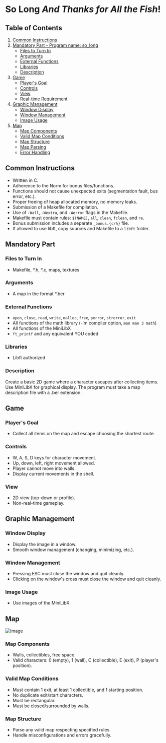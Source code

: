 
# **So Long** _And Thanks for All the Fish_!

## Table of Contents
1. [Common Instructions](#common-instructions)
2. [Mandatory Part - Program name: so_long](#mandatory-part)
   - [Files to Turn In](#files-to-turn-in)
   - [Arguments](#arguments)
   - [External Functions](#external-functions)
   - [Libraries](#libraries)
   - [Description](#description)
3. [Game](#game)
   - [Player's Goal](#players-goal)
   - [Controls](#controls)
   - [View](#view)
   - [Real-time Requirement](#real-time-requirement)
4. [Graphic Management](#graphic-management)
   - [Window Display](#window-display)
   - [Window Management](#window-management)
   - [Image Usage](#image-usage)
5. [Map](#map)
   - [Map Components](#map-components)
   - [Valid Map Conditions](#valid-map-conditions)
   - [Map Structure](#map-structure)
   - [Map Parsing](#map-parsing)
   - [Error Handling](#error-handling)

## Common Instructions
- Written in C.
- Adherence to the Norm for bonus files/functions.
- Functions should not cause unexpected exits (segmentation fault, bus error, etc.).
- Proper freeing of heap allocated memory, no memory leaks.
- Submission of a Makefile for compilation.
- Use of `-Wall`, `-Wextra`, and `-Werror` flags in the Makefile.
- Makefile must contain rules: `$(NAME)`, `all`, `clean`, `fclean`, and `re`.
- Bonus submission includes a separate `_bonus.{c/h}` file.
- If allowed to use libft, copy sources and Makefile to a `libft` folder.

## Mandatory Part

### Files to Turn In
- Makefile, *.h, *.c, maps, textures

### Arguments
- A map in the format *.ber

### External Functions
- `open`, `close`, `read`, `write`, `malloc`, `free`, `perror`, `strerror`, `exit`
- All functions of the math library (-lm compiler option, `man man 3 math`)
- All functions of the MiniLibX
- `ft_printf` and any equivalent YOU coded

### Libraries
- Libft authorized

### Description
Create a basic 2D game where a character escapes after collecting items. Use MiniLibX for graphical display. The program must take a map description file with a .ber extension.

## Game

### Player's Goal
- Collect all items on the map and escape choosing the shortest route.

### Controls
- W, A, S, D keys for character movement.
- Up, down, left, right movement allowed.
- Player cannot move into walls.
- Display current movements in the shell.

### View
- 2D view (top-down or profile).
- Non-real-time gameplay.

## Graphic Management

### Window Display
- Display the image in a window.
- Smooth window management (changing, minimizing, etc.).

### Window Management
- Pressing ESC must close the window and quit cleanly.
- Clicking on the window's cross must close the window and quit cleanly.

### Image Usage
- Use images of the MiniLibX.

## Map

![image](https://github.com/coviccinelle/42so_long/assets/51762886/acd1cd94-6e44-4d1d-8b3a-7b4b2c5dd75d)


### Map Components
- Walls, collectibles, free space.
- Valid characters: 0 (empty), 1 (wall), C (collectible), E (exit), P (player's position).

### Valid Map Conditions
- Must contain 1 exit, at least 1 collectible, and 1 starting position.
- No duplicate exit/start characters.
- Must be rectangular.
- Must be closed/surrounded by walls.

### Map Structure
- Parse any valid map respecting specified rules.
- Handle misconfigurations and errors gracefully.

